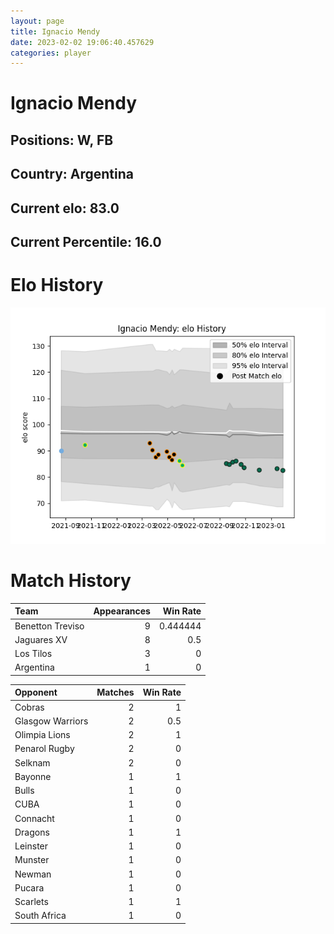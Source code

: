 ```yaml
---  
layout: page  
title: Ignacio Mendy  
date: 2023-02-02 19:06:40.457629  
categories: player  
---
```

# Ignacio Mendy

## Positions: W, FB

## Country: Argentina

## Current elo: 83.0

## Current Percentile: 16.0

# Elo History


![elo history](history_IgnacioMendy.png)
# Match History


| Team             |   Appearances |   Win Rate |
|:-----------------|--------------:|-----------:|
| Benetton Treviso |             9 |   0.444444 |
| Jaguares XV      |             8 |   0.5      |
| Los Tilos        |             3 |   0        |
| Argentina        |             1 |   0        |

| Opponent         |   Matches |   Win Rate |
|:-----------------|----------:|-----------:|
| Cobras           |         2 |        1   |
| Glasgow Warriors |         2 |        0.5 |
| Olimpia Lions    |         2 |        1   |
| Penarol Rugby    |         2 |        0   |
| Selknam          |         2 |        0   |
| Bayonne          |         1 |        1   |
| Bulls            |         1 |        0   |
| CUBA             |         1 |        0   |
| Connacht         |         1 |        0   |
| Dragons          |         1 |        1   |
| Leinster         |         1 |        0   |
| Munster          |         1 |        0   |
| Newman           |         1 |        0   |
| Pucara           |         1 |        0   |
| Scarlets         |         1 |        1   |
| South Africa     |         1 |        0   |